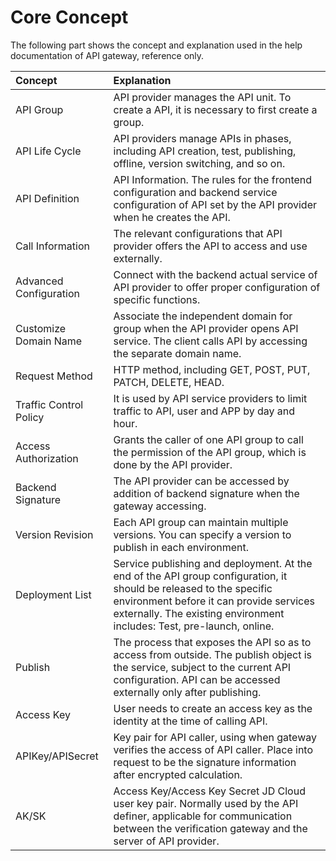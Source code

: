 # Core Concept
The following part shows the concept and explanation used in the help documentation of API gateway, reference only.

| Concept | Explanation |
| :- | :- |
| API Group | API provider manages the API unit. To create a API, it is necessary to first create a group. |
| API Life Cycle | API providers manage APIs in phases, including API creation, test, publishing, offline, version switching, and so on. |
| API Definition | API Information. The rules for the frontend configuration and backend service configuration of API set by the API provider when he creates the API. |
| Call Information | The relevant configurations that API provider offers the API to access and use externally. |
| Advanced Configuration | Connect with the backend actual service of API provider to offer proper configuration of specific functions. |
| Customize Domain Name | Associate the independent domain for group when the API provider opens API service. The client calls API by accessing the separate domain name. |
| Request Method | HTTP method, including GET, POST, PUT, PATCH, DELETE, HEAD. |
| Traffic Control Policy | It is used by API service providers to limit traffic to API, user and APP by day and hour. |
| Access Authorization | Grants the caller of one API group to call the permission of the API group, which is done by the API provider.  |
| Backend Signature | The API provider can be accessed by addition of backend signature when the gateway accessing. |
| Version Revision   | Each API group can maintain multiple versions. You can specify a version to publish in each environment. |
| Deployment List | Service publishing and deployment. At the end of the API group configuration, it should be released to the specific environment before it can provide services externally. The existing environment includes: Test, pre-launch, online. |
| Publish | The process that exposes the API so as to access from outside. The publish object is the service, subject to the current API configuration. API can be accessed externally only after publishing. |
| Access Key | User needs to create an access key as the identity at the time of calling API. |	
| APIKey/APISecret | Key pair for API caller, using when gateway verifies the access of API caller. Place into request to be the signature information after encrypted calculation. |
| AK/SK | Access Key/Access Key Secret JD Cloud user key pair. Normally used by the API definer, applicable for communication between the verification gateway and the server of API provider. |



